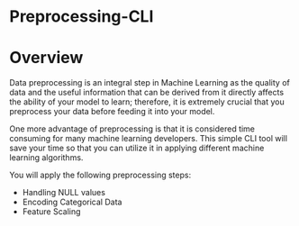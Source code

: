 # Preprocessing-CLI

# Overview
Data preprocessing is an integral step in Machine Learning as the quality of data and the useful information that can be derived from it directly affects the ability of your model to learn; therefore, it is extremely crucial that you preprocess your data before feeding it into your model.

One more advantage of preprocessing is that it is considered time consuming for many machine learning developers. This simple CLI tool will save your time so that you can utilize it in applying different machine learning algorithms.


You will apply the following preprocessing steps:

- Handling NULL values
- Encoding Categorical Data
- Feature Scaling
